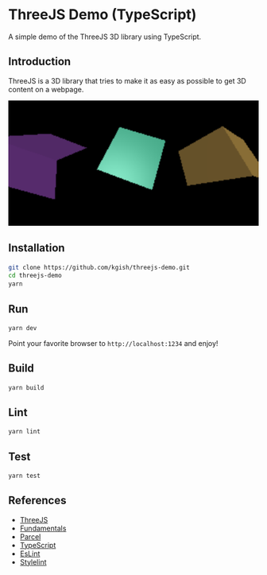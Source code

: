 # ThreeJS Demo (TypeScript)

A simple demo of the ThreeJS 3D library using TypeScript.

## Introduction

ThreeJS is a 3D library that tries to make it as easy as possible to get 3D content on a webpage.


![](images/screenshot.png)

## Installation

```bash
git clone https://github.com/kgish/threejs-demo.git
cd threejs-demo
yarn
```

## Run

```bash
yarn dev
```

Point your favorite browser to `http://localhost:1234` and enjoy!

## Build

```bash
yarn build
```

## Lint

```bash
yarn lint
```

## Test

```bash
yarn test
```

## References

* [ThreeJS](https://threejs.org)
* [Fundamentals](https://threejs.org/manual/#en/fundamentals)
* [Parcel](https://parceljs.org)
* [TypeScript](https://www.typescriptlang.org)
* [EsLint](https://eslint.org)
* [Stylelint](https://stylelint.io)
